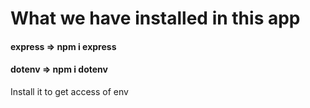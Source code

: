 # What we have installed in this app

#### express => npm i express

#### dotenv => npm i dotenv

Install it to get access of env
